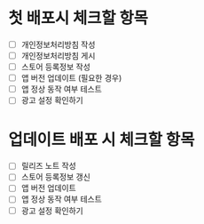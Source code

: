 # 첫 배포시 체크할 항목
- [ ] 개인정보처리방침 작성
- [ ] 개인정보처리방침 게시
- [ ] 스토어 등록정보 작성
- [ ] 앱 버전 업데이트 (필요한 경우)
- [ ] 앱 정상 동작 여부 테스트
- [ ] 광고 설정 확인하기

# 업데이트 배포 시 체크할 항목
- [ ] 릴리즈 노트 작성
- [ ] 스토어 등록정보 갱신
- [ ] 앱 버전 업데이트
- [ ] 앱 정상 동작 여부 테스트
- [ ] 광고 설정 확인하기
